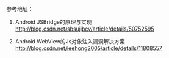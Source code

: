 参考地址：

1. Android JSBridge的原理与实现
http://blog.csdn.net/sbsujjbcy/article/details/50752595

2. Android WebView的Js对象注入漏洞解决方案
http://blog.csdn.net/leehong2005/article/details/11808557

